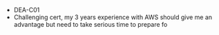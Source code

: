 - DEA-C01
- Challenging cert, my 3 years experience with AWS should give me an advantage but need to take serious time to prepare fo